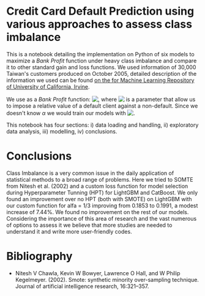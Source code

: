 # Credit Card Default Prediction using various approaches to assess class imbalance

This is a notebook detailing the implementation on Python of six models to maximize a *Bank Profit* function under heavy class imbalance and compare it to other standard gain and loss functions. We used information of 30,000 Taiwan's customers produced on October 2005, detailed description of the information we used can be found [on the for Machine Learning Repository of University of California, Irvine](https://archive.ics.uci.edu/ml/datasets/default+of+credit+card+clients). 

We use as a *Bank Profit* function: <!-- $Profit = \alpha* True Negative - (1-\alpha)*False Negative$ --> <img style="transform: translateY(0.1em); background: white;" src="https://render.githubusercontent.com/render/math?math=Profit%20%3D%20%5Calpha*%20True%20Negative%20-%20(1-%5Calpha)*False%20Negative">, where <!-- $\alpha$ --> <img style="transform: translateY(0.1em); background: white;" src="https://render.githubusercontent.com/render/math?math=%5Calpha"> is a parameter that allow us to impose a relative value of a default client against a non-default. Since we doesn't know $\alpha$ we would train our models with <!-- $\alpha = (\frac{1}{3}, \frac{3}{7}, \frac{1}{2})$ --> <img style="transform: translateY(0.1em); background: white;" src="https://render.githubusercontent.com/render/math?math=%5Calpha%20%3D%20(%5Cfrac%7B1%7D%7B3%7D%2C%20%5Cfrac%7B3%7D%7B7%7D%2C%20%5Cfrac%7B1%7D%7B2%7D)">.

This notebook has four sections: i) data loading and handling, ii) exploratory data analysis, iii) modelling, iv) conclusions.

# Conclusions

Class Imbalance is a very common issue in the daily application of statistical methods to a broad range of problems. Here we tried to SOMTE from Nitesh et al. (2002) and a custom loss function for model selection during Hyperparameter Tunning (HPT) for LightGBM and CatBoost. We only found an improvement over no HPT (both with SMOTE) on LightGBM with our custom function for alfa = 1/3 improving from 0.1853 to 0.1991, a modest increase of 7.44%. We found no improvement on the rest of our models. Considering the importance of this area of research and the vast numerous of options to assess it we believe that more studies are needed to understand it and write more user-friendly codes.

# Bibliography

- Nitesh V Chawla, Kevin W Bowyer, Lawrence O Hall, and W Philip Kegelmeyer. (2002). Smote: synthetic minority over-sampling technique. Journal of artificial intelligence research, 16:321–357.
